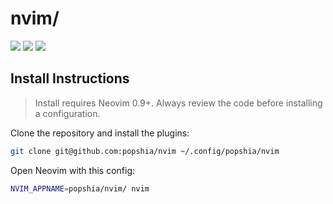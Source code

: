 # nvim/

<a href="https://dotfyle.com/popshia/nvim"><img src="https://dotfyle.com/popshia/nvim/badges/plugins?style=flat" /></a>
<a href="https://dotfyle.com/popshia/nvim"><img src="https://dotfyle.com/popshia/nvim/badges/leaderkey?style=flat" /></a>
<a href="https://dotfyle.com/popshia/nvim"><img src="https://dotfyle.com/popshia/nvim/badges/plugin-manager?style=flat" /></a>


## Install Instructions

 > Install requires Neovim 0.9+. Always review the code before installing a configuration.

Clone the repository and install the plugins:

```sh
git clone git@github.com:popshia/nvim ~/.config/popshia/nvim
```

Open Neovim with this config:

```sh
NVIM_APPNAME=popshia/nvim/ nvim
```

